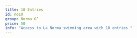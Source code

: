 ```yaml
---
title: 10 Entries
id: no10
group: Norma O’
price: 50
info: "Access to La Norma swimming area with 10 entries "
---
```

